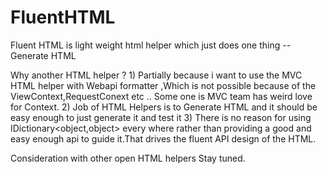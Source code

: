 FluentHTML
==========

Fluent HTML is light weight html helper which just does one thing --Generate HTML

Why another HTML helper ?
    1) Partially because i want to use the MVC HTML helper with Webapi formatter ,Which is not possible because of the ViewContext,RequestConext etc .. Some one is MVC team has weird love for Context.
  2) Job of HTML Helpers is to Generate HTML and it should be easy enough to just generate it and test it
  3) There is no reason for using IDictionary<object,object> every where rather than providing a good and easy enough api to guide it.That drives the fluent API design of the HTML.


Consideration with other open HTML helpers 
        Stay tuned.
 
